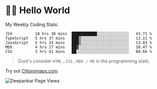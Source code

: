 # 👋🏽 Hello World 

<!--![Deepankar's github stats](https://github-readme-stats.vercel.app/api?username=Deep-Codes&count_private=true&show_icons=true&theme=radical)-->
My Weekly Coding Stats:

<!--START_SECTION:waka-->
```text
JSX          18 hrs 38 mins  ███████████░░░░░░░░░░░░░░   43.71 % 
TypeScript   5 hrs 37 mins   ███▒░░░░░░░░░░░░░░░░░░░░░   13.21 % 
JavaScript   5 hrs 33 mins   ███▒░░░░░░░░░░░░░░░░░░░░░   13.03 % 
MDX          4 hrs 27 mins   ██▓░░░░░░░░░░░░░░░░░░░░░░   10.47 % 
CSS          3 hrs 41 mins   ██░░░░░░░░░░░░░░░░░░░░░░░   08.66 % 
```
<!--END_SECTION:waka-->

> Dont's consider `HTML` , `CSS` , `MDX / MD` in the programming stats.

Try out [Chloromaps.com](https://www.chloromaps.com/)

<p align="left"> <img src="https://komarev.com/ghpvc/?username=Deep-Codes&label=Views&color=blue&style=plastic" alt="Deepankar Page Views" /> </p>
